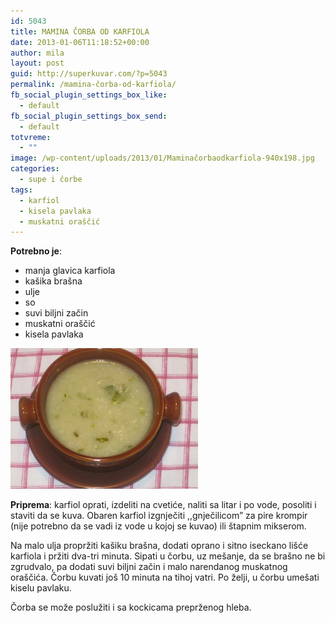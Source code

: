 ```yaml
---
id: 5043
title: MAMINA ČORBA OD KARFIOLA
date: 2013-01-06T11:18:52+00:00
author: mila
layout: post
guid: http://superkuvar.com/?p=5043
permalink: /mamina-čorba-od-karfiola/
fb_social_plugin_settings_box_like:
  - default
fb_social_plugin_settings_box_send:
  - default
totvreme:
  - ""
image: /wp-content/uploads/2013/01/Maminačorbaodkarfiola-940x198.jpg
categories:
  - supe i čorbe
tags:
  - karfiol
  - kisela pavlaka
  - muskatni oraščić
---
```

**Potrebno je**:

  * manja glavica karfiola
  * kašika brašna
  * ulje
  * so
  * suvi biljni začin
  * muskatni oraščić
  * kisela pavlaka

<img class="alignnone size-medium wp-image-5044" src="/wp-content/uploads/2013/01/Maminačorbaodkarfiola-300x225.jpg" alt="Maminačorbaodkarfiola" width="300" height="225" /> 

**Priprema**: karfiol oprati, izdeliti na cvetiće, naliti sa litar i po vode, posoliti i staviti da se kuva. Obaren karfiol izgnječiti ,,gnječilicom&#8221; za pire krompir (nije potrebno da se vadi iz vode u kojoj se kuvao) ili štapnim mikserom.

Na malo ulja propržiti kašiku brašna, dodati oprano i sitno iseckano lišće karfiola i pržiti dva-tri minuta. Sipati u čorbu, uz mešanje, da se brašno ne bi zgrudvalo, pa dodati suvi biljni začin i malo narendanog muskatnog oraščića. Čorbu kuvati još 10 minuta na tihoj vatri. Po želji, u čorbu umešati kiselu pavlaku.

Čorba se može poslužiti i sa kockicama preprženog hleba.